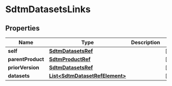 

# SdtmDatasetsLinks

## Properties

Name | Type | Description | Notes
------------ | ------------- | ------------- | -------------
**self** | [**SdtmDatasetsRef**](SdtmDatasetsRef.md) |  |  [optional]
**parentProduct** | [**SdtmProductRef**](SdtmProductRef.md) |  |  [optional]
**priorVersion** | [**SdtmDatasetsRef**](SdtmDatasetsRef.md) |  |  [optional]
**datasets** | [**List&lt;SdtmDatasetRefElement&gt;**](SdtmDatasetRefElement.md) |  |  [optional]




